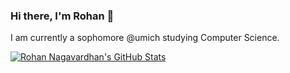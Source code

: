 ### Hi there, I'm Rohan 👋

I am currently a sophomore @umich studying Computer Science.

[![Rohan Nagavardhan's GitHub Stats](https://github-readme-stats.vercel.app/api?username=yourusername)](https://github.com/anuraghazra/github-readme-stats)
